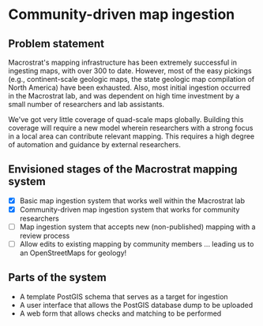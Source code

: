 # Community-driven map ingestion

## Problem statement

Macrostrat's mapping infrastructure has been extremely successful in ingesting maps, with over 300 to date.
However, most of the easy pickings (e.g., continent-scale geologic maps, the state geologic map compilation of North America)
have been exhausted. Also, most initial ingestion occurred in the Macrostrat lab, and was dependent on high time investment
by a small number of researchers and lab assistants.

We've got very little coverage of quad-scale maps globally. Building this coverage will require a new model wherein researchers
with a strong focus in a local area can contribute relevant mapping. This requires a high degree of automation and
guidance by external researchers.

## Envisioned stages of the Macrostrat mapping system

- [x] Basic map ingestion system that works well within the Macrostrat lab
- [x] Community-driven map ingestion system that works for community researchers
- [ ] Map ingestion system that accepts new (non-published) mapping with a review process
- [ ] Allow edits to existing mapping by community members
  ... leading us to an OpenStreetMaps for geology!

## Parts of the system

- A template PostGIS schema that serves as a target for ingestion
- A user interface that allows the PostGIS database dump to be uploaded
- A web form that allows checks and matching to be performed